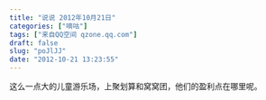 ```yaml
---
title: "说说 2012年10月21日"
categories: ["嘀咕"]
tags: ["来自QQ空间 qzone.qq.com"]
draft: false
slug: "poJlJJ"
date: "2012-10-21 13:23:55"
---
```


这么一点大的儿童游乐场，上聚划算和窝窝团，他们的盈利点在哪里呢。
